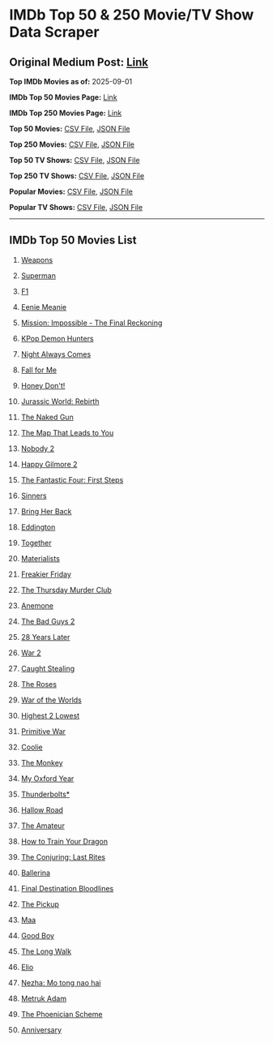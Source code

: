 # IMDb Top 50 & 250 Movie/TV Show Data Scraper

## Original Medium Post: [Link](https://medium.com/@nishantsahoo/which-movie-should-i-watch-5c83a3c0f5b1)

**Top IMDb Movies as of:** 2025-09-01

**IMDb Top 50 Movies Page:** [Link](https://www.imdb.com/search/title/?title_type=feature&release_date=2025-01-01,2025-12-31)

**IMDb Top 250 Movies Page:** [Link](https://www.imdb.com/chart/top/)

**Top 50 Movies:** [CSV File](/data/top50/movies.csv), [JSON File](/data/top50/movies.json)

**Top 250 Movies:** [CSV File](/data/top250/movies.csv), [JSON File](/data/top250/movies.json)

**Top 50 TV Shows:** [CSV File](/data/top50/shows.csv), [JSON File](/data/top50/shows.json)

**Top 250 TV Shows:** [CSV File](/data/top250/shows.csv), [JSON File](/data/top250/shows.json)

**Popular Movies:** [CSV File](/data/popular/movies.csv), [JSON File](/data/popular/movies.json)

**Popular TV Shows:** [CSV File](/data/popular/shows.csv), [JSON File](/data/popular/shows.json)

---

## IMDb Top 50 Movies List

1. [Weapons](https://www.imdb.com/title/tt26581740/)

2. [Superman](https://www.imdb.com/title/tt5950044/)

3. [F1](https://www.imdb.com/title/tt16311594/)

4. [Eenie Meanie](https://www.imdb.com/title/tt15514498/)

5. [Mission: Impossible - The Final Reckoning](https://www.imdb.com/title/tt9603208/)

6. [KPop Demon Hunters](https://www.imdb.com/title/tt14205554/)

7. [Night Always Comes](https://www.imdb.com/title/tt31567422/)

8. [Fall for Me](https://www.imdb.com/title/tt32543884/)

9. [Honey Don't!](https://www.imdb.com/title/tt30645201/)

10. [Jurassic World: Rebirth](https://www.imdb.com/title/tt31036941/)

11. [The Naked Gun](https://www.imdb.com/title/tt3402138/)

12. [The Map That Leads to You](https://www.imdb.com/title/tt33549478/)

13. [Nobody 2](https://www.imdb.com/title/tt28996126/)

14. [Happy Gilmore 2](https://www.imdb.com/title/tt31868189/)

15. [The Fantastic Four: First Steps](https://www.imdb.com/title/tt10676052/)

16. [Sinners](https://www.imdb.com/title/tt31193180/)

17. [Bring Her Back](https://www.imdb.com/title/tt32246771/)

18. [Eddington](https://www.imdb.com/title/tt31176520/)

19. [Together](https://www.imdb.com/title/tt31184028/)

20. [Materialists](https://www.imdb.com/title/tt30253473/)

21. [Freakier Friday](https://www.imdb.com/title/tt31956415/)

22. [The Thursday Murder Club](https://www.imdb.com/title/tt12001534/)

23. [Anemone](https://www.imdb.com/title/tt33549447/)

24. [The Bad Guys 2](https://www.imdb.com/title/tt30017619/)

25. [28 Years Later](https://www.imdb.com/title/tt10548174/)

26. [War 2](https://www.imdb.com/title/tt27425164/)

27. [Caught Stealing](https://www.imdb.com/title/tt1493274/)

28. [The Roses](https://www.imdb.com/title/tt31973693/)

29. [War of the Worlds](https://www.imdb.com/title/tt13186306/)

30. [Highest 2 Lowest](https://www.imdb.com/title/tt31194612/)

31. [Primitive War](https://www.imdb.com/title/tt18312380/)

32. [Coolie](https://www.imdb.com/title/tt27441481/)

33. [The Monkey](https://www.imdb.com/title/tt27714946/)

34. [My Oxford Year](https://www.imdb.com/title/tt4978342/)

35. [Thunderbolts\*](https://www.imdb.com/title/tt20969586/)

36. [Hallow Road](https://www.imdb.com/title/tt19403516/)

37. [The Amateur](https://www.imdb.com/title/tt0899043/)

38. [How to Train Your Dragon](https://www.imdb.com/title/tt26743210/)

39. [The Conjuring: Last Rites](https://www.imdb.com/title/tt22898462/)

40. [Ballerina](https://www.imdb.com/title/tt7181546/)

41. [Final Destination Bloodlines](https://www.imdb.com/title/tt9619824/)

42. [The Pickup](https://www.imdb.com/title/tt30445556/)

43. [Maa](https://www.imdb.com/title/tt30496762/)

44. [Good Boy](https://www.imdb.com/title/tt35521922/)

45. [The Long Walk](https://www.imdb.com/title/tt10374610/)

46. [Elio](https://www.imdb.com/title/tt4900148/)

47. [Nezha: Mo tong nao hai](https://www.imdb.com/title/tt34956443/)

48. [Metruk Adam](https://www.imdb.com/title/tt34691776/)

49. [The Phoenician Scheme](https://www.imdb.com/title/tt30840798/)

50. [Anniversary](https://www.imdb.com/title/tt12583926/)
